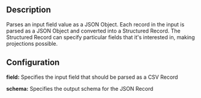 Description
-----------
Parses an input field value as a JSON Object. Each record in the input is parsed as a JSON Object and converted into a Structured Record. The Structured Record can specify particular fields that it's interested in, making projections possible.

Configuration
-------------
**field:** Specifies the input field that should be parsed as a CSV Record

**schema:** Specifies the output schema for the JSON Record